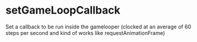 setGameLoopCallback
==========

Set a callback to be run inside the gamelooper (clocked at an average of 60 steps per second and kind of works like requestAnimationFrame)
